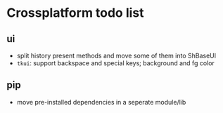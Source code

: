 # Crossplatform todo list

## ui
- split history present methods and move some of them into ShBaseUI
- `tkui`: support backspace and special keys; background and fg color

## pip
- move pre-installed dependencies in a seperate module/lib
